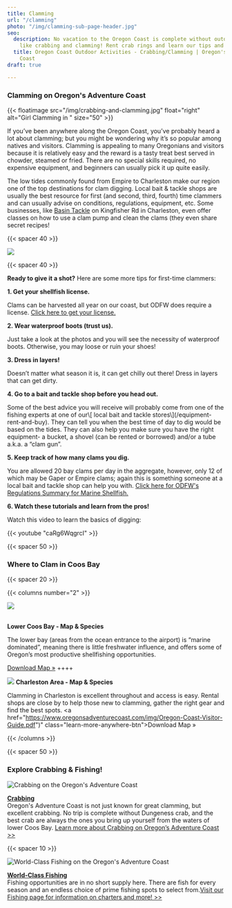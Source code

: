 ```yaml
---
title: Clamming
url: "/clamming"
photo: "/img/clamming-sub-page-header.jpg"
seo:
  description: No vacation to the Oregon Coast is complete without outdoor activities
    like crabbing and clamming! Rent crab rings and learn our tips and tricks!
  title: Oregon Coast Outdoor Activities - Crabbing/Clamming | Oregon's Adventure
    Coast
draft: true

---
```

### Clamming on Oregon's Adventure Coast

{{< floatimage src="/img/crabbing-and-clamming.jpg" float="right" alt="Girl Clamming in " size="50" >}}

If you’ve been anywhere along the Oregon Coast, you’ve probably heard a lot about clamming; but you might be wondering why it’s so popular among natives and visitors. Clamming is appealing to many Oregonians and visitors because it is relatively easy and the reward is a tasty treat best served in chowder, steamed or fried. There are no special skills required, no expensive equipment, and beginners can usually pick it up quite easily.

The low tides commonly found from Empire to Charleston make our region one of the top destinations for clam digging. Local bait & tackle shops are usually the best resource for first (and second, third, fourth) time clammers and can usually advise on conditions, regulations, equipment, etc. Some businesses, like [Basin Tackle](http://www.basintackle.com) on Kingfisher Rd in Charleston, even offer classes on how to use a clam pump and clean the clams (they even share secret recipes!

{{< spacer 40 >}}

![](/img/clamming-collage.jpg)

{{< spacer 40 >}}

**Ready to give it a shot?**  Here are some more tips for first-time clammers:

**1. Get your shellfish license.**

<p class="bullet-para-indent">Clams can be harvested all year on our coast, but ODFW does require a license. <a href="https://myodfw.com/crabbing-clamming/licensing-info">Click here to get your license.</a>
</p>

**2. Wear waterproof boots (trust us).**

<p class="bullet-para-indent">Just take a look at the photos and you will see the necessity of waterproof boots. Otherwise, you may loose or ruin your shoes!</p>

**3. Dress in layers!**

<p class="bullet-para-indent">Doesn’t matter what season it is, it can get chilly out there! Dress in layers that can get dirty.</p>

**4. Go to a bait and tackle shop before you head out.**

<p class="bullet-para-indent">Some of the best advice you will receive will probably come from one of the fishing experts at one of our\[ local bait and tackle stores\](/equipment-rent-and-buy). They can tell you when the best time of day to dig would be based on the tides. They can also help you make sure you have the right equipment- a bucket, a shovel (can be rented or borrowed) and/or a tube a.k.a. a “clam gun”.</p>

**5. Keep track of how many clams you dig.**

<p class="bullet-para-indent">You are allowed 20 bay clams per day in the aggregate, however, only 12 of which may be Gaper or Empire clams; again this is something someone at a local bait and tackle shop can help you with. <a href="https://www.dfw.state.or.us/mrp/shellfish/regulations.asp">Click here for ODFW's Regulations Summary for Marine Shellfish.</a></p>

**6. Watch these tutorials and learn from the pros!**

<p class="bullet-para-indent">Watch this video to learn the basics of digging:</p>

{{< youtube "caRg6WqgrcI" >}}

{{< spacer 50 >}}

### Where to Clam in Coos Bay

{{< spacer 20 >}}

{{< columns number="2" >}}

![](/img/lower-coos-bay-clamming-header.jpg) 

**<br>Lower Coos Bay - Map & Species**

The lower bay (areas from the ocean entrance to the airport) is “marine dominated”, meaning there is little freshwater influence, and offers some of Oregon’s most productive shellfishing opportunities.

<a href="/img/clamming-locations-map-06-20.pdf" class="learn-more-anywhere-btn">Download Map »</a> ++++

![](/img/charleston-clamming-header.jpg)
**Charleston Area - Map & Species**

Clamming in Charleston is excellent throughout and access is easy. Rental shops are close by to help those new to clamming, gather the right gear and find the best spots.
<a href="https://www.oregonsadventurecoast.com/img/Oregon-Coast-Visitor-Guide.pdf")" class="learn-more-anywhere-btn">Download Map »</a>

{{< /columns >}}

{{< spacer 50 >}}

### Explore Crabbing & Fishing!<br>

<div class="trip-idea-thumbnail"> <img src="/img/thumbnail-crabbing-4px-line.jpg" alt="Crabbing on the Oregon's Adventure Coast"></div>

[**Crabbing**](/crabbing-clamming)  
Oregon's Adventure Coast is not just known for great clamming, but excellent crabbing. No trip is complete without Dungeness crab, and the best crab are always the ones you bring up yourself from the waters of lower Coos Bay. [Learn more about Crabbing on Oregon’s Adventure Coast >>](/crabbing-clamming)

<div class="clearfix"></div>

{{< spacer 10 >}}

<div class="trip-idea-thumbnail"> <img src="/img/thumbnail-fishing-4px-line.jpg" alt="World-Class Fishing on the Oregon's Adventure Coast"></div>

[**World-Class Fishing**](/fishing)  
Fishing opportunities are in no short supply here. There are fish for every season and an endless choice of prime fishing spots to select from.[Visit our Fishing page for information on charters and more! >>](/fishing)
